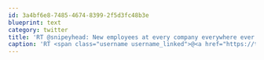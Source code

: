 ```yaml
---
id: 3a4bf6e8-7485-4674-8399-2f5d3fc48b3e
blueprint: text
category: twitter
title: 'RT @snipeyhead: New employees at every company everywhere ever: your IT dept judges you forever based on the first tickets you open with us…'
caption: 'RT <span class="username username_linked">@<a href="https://twitter.com/snipeyhead" title="🇵🇹 snipe, lixo tóxico ⭑⭒⭒⭒⭒">snipeyhead</a></span>: New employees at every company everywhere ever: your IT dept judges you forever based on the first tickets you open with us…'
---
```

